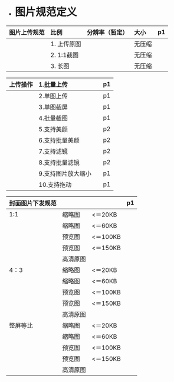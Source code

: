 * # 图片规范定义

| 图片上传规范 | 比例 | 分辨率（暂定） | 大小 | p1 |
| :--- | :--- | :--- | :--- | :--- |
|  | 1. 上传原图 |  | 无压缩 |  |
|  | 2. 1:1截图 |  | 无压缩 |  |
|  | 3. 长图 |  | 无压缩 |  |

| 上传操作 | 1.批量上传 |  | p1 |
| :--- | :--- | :--- | :--- |
|  | 2.单图上传 |  | p1 |
|  | 3.单图截屏 |  | p1 |
|  | 4.批量截图 |  | p1 |
|  | 5.支持美颜 |  | p2 |
|  | 6.支持批量美颜 |  | p2 |
|  | 7.支持滤镜 |  | p2 |
|  | 8.支持批量滤镜 |  | p2 |
|  | 9.支持图片放大缩小 |  | p1 |
|  | 10.支持拖动 |  | p1 |

| 封面图片下发规范 |  |  | p1 |
| :--- | :--- | :--- | :--- |
| 1:1 | 缩略图 |  &lt;＝20KB |  |
|  | 缩略图 |  &lt;＝60KB |  |
|  | 预览图 |  &lt;＝100KB |  |
|  | 预览图 |  &lt;＝150KB |  |
|  | 高清原图 |  |  |
| 4：3 | 缩略图 |  &lt;＝20KB |  |
|  | 缩略图 | &lt;＝60KB |  |
|  | 预览图 | &lt;＝100KB |  |
|  | 预览图 | &lt;＝150KB |  |
|  | 高清原图 |  |  |
| 整屏等比 | 缩略图 | &lt;＝20KB |  |
|  | 缩略图 | &lt;＝60KB |  |
|  | 预览图 | &lt;＝100KB |  |
|  | 预览图 | &lt;＝150KB |  |
|  | 高清原图 |  |  |



